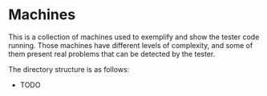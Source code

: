 # Machines
This is a collection of machines used to exemplify and show the tester code running. Those machines have different levels of complexity, and some of them present real problems that can be detected by the tester.

The directory structure is as follows:
- TODO